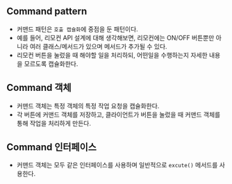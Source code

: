 ## Command pattern
- 커맨드 패턴은 `호출 캡슐화`에 중점을 둔 패턴이다.
- 예를 들어, 리모컨 API 설계에 대해 생각해보면, 리모컨에는 ON/OFF 버튼뿐만 아니라 여러 클래스/메서드가 있으며 메서드가 추가될 수 있다. 
- 리모컨 버튼을 눌렀을 때 해야할 일을 처리하되, 어떤일을 수행하는지 자세한 내용을 모르도록 캡슐화한다.

## Command 객체
- 커맨드 객체는 특정 객체의 특정 작업 요청을 캡슐화한다.
- 각 버튼에 커맨드 객체를 저장하고, 클라이언트가 버튼을 눌렀을 때 커맨드 객체를 통해 작업을 처리하게 만든다.

## Command 인터페이스
- 커맨드 객체는 모두 같은 인터페이스를 사용하며 일반적으로 `excute()` 메서드를 사용한다.
```ts
```
